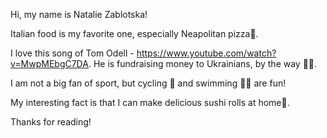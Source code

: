 Hi, my name is Natalie Zablotska!

Italian food is my favorite one, especially Neapolitan pizza🍕.

I love this song of Tom Odell - https://www.youtube.com/watch?v=MwpMEbgC7DA. He is fundraising money to Ukrainians, by the way 💙💛.

I am not a big fan of sport, but cycling 🚴 and swimming 🏊‍♂️ are fun!

My interesting fact is that I can make delicious sushi rolls at home🍣.

Thanks for reading!
